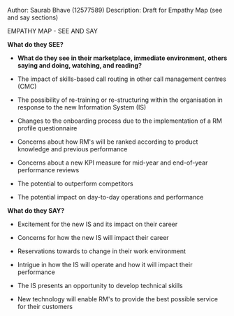 Author: Saurab Bhave (12577589)
Description: Draft for Empathy Map (see and say sections)

EMPATHY MAP - SEE AND SAY


**What do they SEE?**

- **What do they see in their marketplace, immediate environment, others saying and doing, watching, and reading?**

- The impact of skills-based call routing in other call management centres (CMC)

- The possibility of re-training or re-structuring within the organisation in response to the new Information System (IS)

- Changes to the onboarding process due to the implementation of a RM profile questionnaire

- Concerns about how RM's will be ranked according to product knowledge and previous performance

- Concerns about a new KPI measure for mid-year and end-of-year performance reviews

- The potential to outperform competitors

- The potential impact on day-to-day operations and performance

**What do they SAY?**

- Excitement for the new IS and its impact on their career

- Concerns for how the new IS will impact their career

- Reservations towards to change in their work environment

- Intrigue in how the IS will operate and how it will impact their performance

- The IS presents an opportunity to develop technical skills

- New technology will enable RM's to provide the best possible service for their customers
